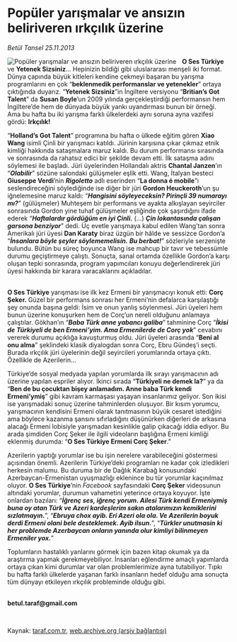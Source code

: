 # Popüler yarışmalar ve ansızın beliriveren ırkçılık üzerine

*Betül Tansel 25.11.2013*

<div class="yazi"><img align="left" alt="Popüler yarışmalar ve ansızın beliriveren ırkçılık üzerine" border="0" src="http://www.taraf.com.tr/fotoraflar/makaleler/populer-yarismalar-ve-ansizin-beliriveren_3273_orijinal.jpg" style="border-right-width:10px; border-color:#FFFFFF"/><p><b>O Ses Türkiye</b> ve <b>Yetenek Sizsiniz</b>... Hepinizin bildiği gibi uluslararası menşeli iki format. Dünya çapında büyük kitleleri kendine çekmeyi başaran bu yarışma programlarını en çok “<b>beklenmedik performanslar ve yetenekler</b>” ortaya çıktığında duyarız. “<b>Yetenek Sizsiniz</b>”in İngiltere versiyonu “<b>Britian’s Got Talent</b>” da <b>Susan Boyle</b>’un 2009 yılında gerçekleştirdiği performansın hem İngiltere’de hem de dünyada büyük yankı uyandırması bunun bir örneği. Ama bu hafta bu iki yarışma farklı ülkelerdeki aynı soruna ayna vazifesi gördü: <b>Irkçılık!</b></p>
<p>“<b>Holland’s Got Talent</b>” programına bu hafta o ülkede eğitim gören <b>Xiao Wang</b> isimli Çinli bir yarışmacı katıldı. Jürinin karşısına çıkar çıkmaz etnik kimliği hakkında sataşmalara maruz kaldı. Bu durum performansı sırasında ve sonrasında da rahatsız edici bir şekilde devam etti. İlk sataşma adını söylemesi ile başladı. Jüri üyelerinden Hollandalı aktris <b>Chantal Janzen</b>’ın “<b><i>Olabilir</i></b>” sözüne salondaki gülüşmeler eşlik etti. Wang, İtalyan besteci <b>Giuseppe Verdi</b>’nin <b><i>Rigoletto</i></b> adlı eserinden “<b>La donna é mobile</b>”ı seslendireceğini söylediğinde ise diğer bir jüri <b>Gordon Heuckeroth</b>’un şu iğnelemesine maruz kaldı: “<b><i>Hangisini söyleyeceksin? Pirinçli 39 numarayı mı?</i></b>” (gülüşmeler) Muhteşem bir performans ve ayakta alkışlayan seyirciler sonrasında Gordon  yine tuhaf gülüşmeler eşliğinde  çok şaşırdığını ifade ederek “<b><i>Haftalardır gördüğüm en iyi Çinli.</i></b> (...) <b><i>Çin lokantasında çalışan garsona benziyor</i></b>” dedi. Üç evetle yarışmaya kabul edilen Wang’tan sonra Amerikalı jüri üyesi <b>Dan Karaty</b> biraz üzgün bir hâlde ve sessizce Gordon’a “<b><i>İnsanlara böyle şeyler söylememelisin.</i></b> <b><i>Bu berbat!</i></b>” sözleriyle serzenişte bulundu. Bütün bu süreç boyunca Wang ise mahcup bir tavır ve tebessümle durumu geçiştirmeye çalıştı. Sonuçta, sanal ortamda özellikle Gordon’a karşı oluşan tepki sonrasında, program yapımcıları konuyu değerlendirerek jüri üyesi hakkında bir karara varacaklarını açıkladılar.</p>
<p><b><br/>O Ses Türkiye</b> yarışması ise ilk kez Ermeni bir yarışmacıyı konuk etti: <b>Corç Şeker.</b> Güzel bir performans sonrası her Ermeni’nin defalarca karşılaştığı şey onunda başına geldi: İsim ve onun yanlış söylenmesi. Jüri üyeleri hem bunun üzerine konuşurken hem de Corç’un nereli olduğunu anlamaya çalıştılar. Gökhan’ın “<b><i>Baba Türk anne yabancı galiba</i></b>” tahminine Corç “<b><i>İkisi de Türkiyeli de ben Ermeni’yim. Ama Ermenilerde de Corç yok</i></b>” cevabını vererek durumu açıklığa kavuşturmuş oldu. Jüri üyeleri arasında “<b>Beni al onu alma</b>” şeklindeki klasik diyalogdan sonra Corç, Ebru Gündeş’i seçti. Burada ırkçılık jüri üyelerinin değil seyircileri yorumlarında ortaya çıktı. Özellikle de Azerilerin...</p>
<p>Türkiye’de sosyal medyada yapılan yorumlarda ilk sırayı yarışmacının adı üzerine yapılan espriler alıyor. İkinci sırada “<b>Türkiyeli ne demek la?</b>” ya da “<b>Ben de bu çocuktan bişey anlamadım. Anne baba Türk kendi Ermeni’ymiş</b>” gibi kavram karmaşası yaşayan insanlarımız geliyor. Son ikisi ise yarışmadaki sonuç üzerine tahminlerden oluşuyor. Bir kısım yorumcu, yarışmacının kendisini Ermeni olarak tanıtmasının büyük cesaret istediğini ama böylece kazanma şansını sıfırladığını düşünürken diğerleri de arkasına alacağı Ermeni lobisiyle yarışmadan kesinlikle galip çıkacağı iddia ediyor. Bu arada şimdiden Corç Şeker ile ilgili videoların başlığına Ermeni kimliği eklenmiş durumda: “<b>O Ses Türkiye Ermeni Corç Şeker</b>.”</p>
<p>Azerilerin yaptığı yorumlar ise bu işin nerelere varabileceğini göstermesi açısından önemli. Azerilerin Türkiye’deki programları ne kadar çok izledikleri herkesin malumu. Bu duruma bir de Dağlık Karabağ konusundaki Azerbaycan-Ermenistan uyuşmazlığı eklenince bu tür yorumlar kaçınılmaz oluyor. <b>O Ses Türkiye</b>’nin <i>Facebook</i> sayfasındaki <b>Corç Şeker</b> videosunun altındaki yorumlar, durumun vahametini yeterince ortaya koyuyor. İşte onlardan bazıları: “<b><i>İğrenç ses, iğrenç yorum. Ailesi Türk kendi Ermeniymiş buna oy atan Türk ve Azeri kardeşlerim sakın atalarımızın kemiklerini sızlatmayın.</i></b>”, “<b><i>Ebruya chox ayib. Eri Azeri ola ola. Ve Azerilerin boyuk derdi Ermeni olani bele desteklemek. Ayib ilsun.</i></b>”, “<b><i>Türkler unutmasin ki her problemde Azerbaycan onların yanında olur kimliyi bilinmeyen Ermeniler yox.</i></b>”</p>
<p>Toplumların hastalıklı yanlarını görmek için bazen kitap okumak ya da araştırma yapmak gerekmeyebiliyor. İnsanları eğlendirme amaçlı yapımlarda ortaya çıkan kimi durumlar var olan problemlerimize ayna tutabiliyor. Tıpkı bu hafta farklı ülkelerde yaşanan farklı insanların hedef olduğu ama sonuçta tüm dünyayı etkileyen ırkçılık probleminde olduğu gibi.</p><b>
<p><br/>betul.taraf@gmail.com</p>
<p></p></b> 
</div>

Kaynak: [taraf.com.tr](http://www.taraf.com.tr:80/betul-tansel/makale-populer-yarismalar-ve-ansizin-beliriveren.htm), [web.archive.org (arşiv bağlantısı)](http://web.archive.org/web/20131127042751/http://www.taraf.com.tr:80/betul-tansel/makale-populer-yarismalar-ve-ansizin-beliriveren.htm)
